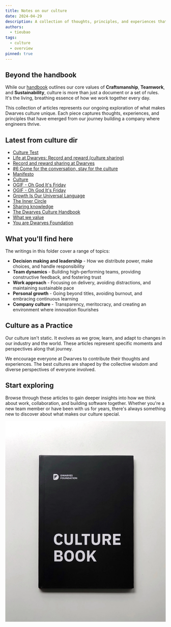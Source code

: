 ```yaml
---
title: Notes on our culture
date: 2024-04-29
description: A collection of thoughts, principles, and experiences that define our culture beyond what's written in the handbook. These articles explore different aspects of how we work, make decisions, and build a community of exceptional engineers.
authors:
  - tieubao
tags:
  - culture
  - overview
pinned: true
---
```


## Beyond the handbook

While our [handbook](../handbook/what-we-value.md) outlines our core values of **Craftsmanship**, **Teamwork**, and **Sustainability**, culture is more than just a document or a set of rules. It's the living, breathing essence of how we work together every day.

This collection of articles represents our ongoing exploration of what makes Dwarves culture unique. Each piece captures thoughts, experiences, and principles that have emerged from our journey building a company where engineers thrive.

## Latest from culture dir

- [Culture Test](/playbook/operations/culture-test)
- [Life at Dwarves: Record and reward (culture sharing)](/careers/life/group/2024-09-26-life-at-df-record-and-reward-culture-sharing)
- [Record and reward sharing at Dwarves](/playground/01_literature/record-reward-sharing-culture)
- [#6 Come for the conversation, stay for the culture](/updates/digest/6-stay-for-the-culture)
- [Manifesto](/careers/manifesto)
- [Culture](/careers/culture)
- [OGIF - Oh God It's Friday](/updates/ogif/readme)
- [OGIF - Oh God It's Friday](/playbook/operations/ogif)
- [Growth Is Our Universal Language](/playground/01_literature/growth-is-our-universal-language)
- [The Inner Circle](/playbook/operations/the-inner-circle)
- [Sharing knowledge](/handbook/community/sharing)
- [The Dwarves Culture Handbook](/playbook/operations/the-dwarves-culture-handbook)
- [What we value](/handbook/what-we-value)
- [You are Dwarves Foundation](/handbook/dwarves-foundation-is-you)

## What you'll find here

The writings in this folder cover a range of topics:

- **Decision making and leadership** - How we distribute power, make choices, and handle responsibility
- **Team dynamics** - Building high-performing teams, providing constructive feedback, and fostering trust
- **Work approach** - Focusing on delivery, avoiding distractions, and maintaining sustainable pace
- **Personal growth** - Going beyond titles, avoiding burnout, and embracing continuous learning
- **Company culture** - Transparency, meritocracy, and creating an environment where innovation flourishes

## Culture as a Practice

Our culture isn't static. It evolves as we grow, learn, and adapt to changes in our industry and the world. These articles represent specific moments and perspectives along that journey.

We encourage everyone at Dwarves to contribute their thoughts and experiences. The best cultures are shaped by the collective wisdom and diverse perspectives of everyone involved.

## Start exploring

Browse through these articles to gain deeper insights into how we think about work, collaboration, and building software together. Whether you're a new team member or have been with us for years, there's always something new to discover about what makes our culture special.

![](assets/the-dwarves-culture-handbook_464cd6715a58d2bd2f0f97ab9e8adeac_md5.webp)
